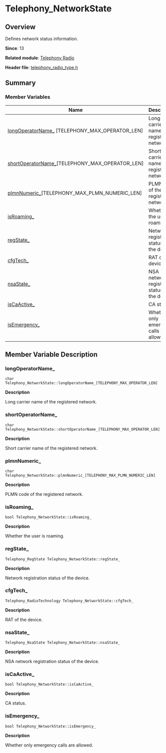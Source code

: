 # Telephony_NetworkState


## Overview

Defines network status information.

**Since**: 13

**Related module**: [Telephony Radio](ndk-apis-telephony-radio.md)

**Header file**: [telephony_radio_type.h](telephony__radio__type_8h.md)

## Summary


### Member Variables

| Name| Description|
| -------- | -------- |
| [longOperatorName_](#longoperatorname_) [TELEPHONY_MAX_OPERATOR_LEN] | Long carrier name of the registered network.|
| [shortOperatorName_](#shortoperatorname_)[TELEPHONY_MAX_OPERATOR_LEN] | Short carrier name of the registered network.|
| [plmnNumeric_](#plmnnumeric_)[TELEPHONY_MAX_PLMN_NUMERIC_LEN] | PLMN code of the registered network.|
| [isRoaming_](#isroaming_) | Whether the user is roaming.|
| [regState_](#regstate_) | Network registration status of the device.|
| [cfgTech_](#cfgtech_) | RAT of the device.|
| [nsaState_](#nsastate_) | NSA network registration status of the device.|
| [isCaActive_](#iscaactive_) | CA status.|
| [isEmergency_](#isemergency_) | Whether only emergency calls are allowed.|


## Member Variable Description


### longOperatorName_

```
char Telephony_NetworkState::longOperatorName_[TELEPHONY_MAX_OPERATOR_LEN]
```

**Description**

Long carrier name of the registered network.


### shortOperatorName_

```
char Telephony_NetworkState::shortOperatorName_[TELEPHONY_MAX_OPERATOR_LEN]
```

**Description**

Short carrier name of the registered network.


### plmnNumeric_

```
char Telephony_NetworkState::plmnNumeric_[TELEPHONY_MAX_PLMN_NUMERIC_LEN]
```

**Description**

PLMN code of the registered network.


### isRoaming_

```
bool Telephony_NetworkState::isRoaming_
```

**Description**

Whether the user is roaming.

### regState_

```
Telephony_RegState Telephony_NetworkState::regState_
```

**Description**

Network registration status of the device.

### cfgTech_

```
Telephony_RadioTechnology Telephony_NetworkState::cfgTech_
```

**Description**

RAT of the device.

### nsaState_

```
Telephony_NsaState Telephony_NetworkState::nsaState_
```

**Description**

NSA network registration status of the device.

### isCaActive_

```
bool Telephony_NetworkState::isCaActive_
```

**Description**

CA status.

### isEmergency_

```
bool Telephony_NetworkState::isEmergency_
```

**Description**

Whether only emergency calls are allowed.
